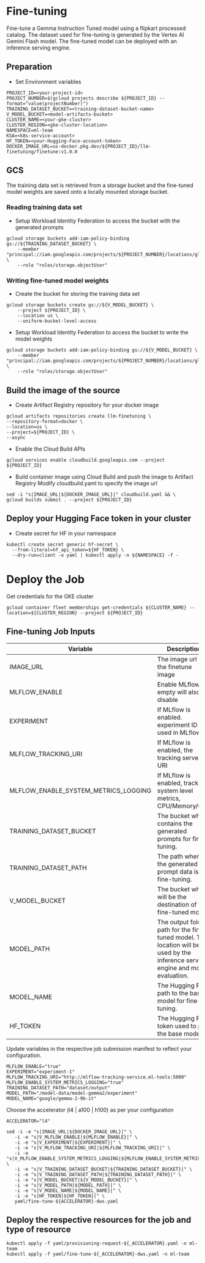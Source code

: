 # Fine-tuning

Fine-tune a Gemma Instruction Tuned model using a flipkart processed catalog. The dataset used
for fine-tuning is generated by the Vertex AI Gemini Flash model. The fine-tuned model can be deployed 
with an inference serving engine.

## Preparation
- Set Environment variables
```
PROJECT_ID=<your-project-id>
PROJECT_NUMBER=$(gcloud projects describe ${PROJECT_ID} --format="value(projectNumber)")
TRAINING_DATASET_BUCKET=<training-dataset-bucket-name>
V_MODEL_BUCKET=<model-artifacts-bucket>
CLUSTER_NAME=<your-gke-cluster>
CLUSTER_REGION=<gke-cluster-location>
NAMESPACE=ml-team
KSA=<k8s-service-account>
HF_TOKEN=<your-Hugging-Face-account-token>
DOCKER_IMAGE_URL=us-docker.pkg.dev/${PROJECT_ID}/llm-finetuning/finetune:v1.0.0
```

## GCS
The training data set is retrieved from a storage bucket and the fine-tuned model weights are saved onto a locally mounted storage bucket.


### Reading training data set
- Setup Workload Identity Federation to access the bucket with the generated prompts
```
gcloud storage buckets add-iam-policy-binding gs://${TRAINING_DATASET_BUCKET} \
    --member "principal://iam.googleapis.com/projects/${PROJECT_NUMBER}/locations/global/workloadIdentityPools/${PROJECT_ID}.svc.id.goog/subject/ns/${NAMESPACE}/sa/${KSA}" \
    --role "roles/storage.objectUser"
```

### Writing fine-tuned model weights
- Create the bucket for storing the training data set
```
gcloud storage buckets create gs://${V_MODEL_BUCKET} \
    --project ${PROJECT_ID} \
    --location us \
    --uniform-bucket-level-access

```

- Setup Workload Identity Federation to access the bucket to write the model weights
```
gcloud storage buckets add-iam-policy-binding gs://${V_MODEL_BUCKET} \
    --member "principal://iam.googleapis.com/projects/${PROJECT_NUMBER}/locations/global/workloadIdentityPools/${PROJECT_ID}.svc.id.goog/subject/ns/${NAMESPACE}/sa/${KSA}" \
    --role "roles/storage.objectUser"
```

## Build the image of the source
- Create Artifact Registry repository for your docker image  
```
gcloud artifacts repositories create llm-finetuning \
--repository-format=docker \
--location=us \
--project=${PROJECT_ID} \
--async
```

- Enable the Cloud Build APIs
```
gcloud services enable cloudbuild.googleapis.com --project ${PROJECT_ID}
```
    
- Build container image using Cloud Build and push the image to Artifact Registry
  Modify cloudbuild.yaml to specify the image url    
```
sed -i "s|IMAGE_URL|${DOCKER_IMAGE_URL}|" cloudbuild.yaml && \
gcloud builds submit . --project ${PROJECT_ID}
```

## Deploy your Hugging Face token in your cluster
- Create secret for HF in your namespace
```
kubectl create secret generic hf-secret \
  --from-literal=hf_api_token=${HF_TOKEN} \
  --dry-run=client -o yaml | kubectl apply -n ${NAMESPACE} -f -
```

# Deploy the Job

Get credentials for the GKE cluster

```
gcloud container fleet memberships get-credentials ${CLUSTER_NAME} --location=${CLUSTER_REGION} --project ${PROJECT_ID}
```

## Fine-tuning Job Inputs
| Variable | Description | Example |
| --- | --- | --- |
| IMAGE_URL | The image url for the finetune image | |
| MLFLOW_ENABLE | Enable MLflow, empty will also disable | true/false | 
| EXPERIMENT | If MLflow is enabled. experiment ID used in MLflow | experiment- | 
| MLFLOW_TRACKING_URI | If MLflow is enabled, the tracking server URI | http://mlflow-tracking-service.ml-tools:5000 |
| MLFLOW_ENABLE_SYSTEM_METRICS_LOGGING | If MLflow is enabled, track system level metrics, CPU/Memory/GPU| true/false |
| TRAINING_DATASET_BUCKET | The bucket which contains the generated prompts for fine-tuning. |  |
| TRAINING_DATASET_PATH | The path where the generated prompt data is for fine-tuning. | dataset/output |
| V_MODEL_BUCKET | The bucket which will be the destination of the fine-tuned model. | |
| MODEL_PATH | The output folder path for the fine-tuned model. This location will be used by the inference serving engine and model evaluation. | /model-data/model-gemma2/experiment |
| MODEL_NAME | The Hugging Face path to the base model for fine-tuning. | google/gemma-2-9b-it |
| HF_TOKEN | The Hugging Face token used to pull the base model. | |

Update variables in the respective job submission manifest to reflect your configuration.

```
MLFLOW_ENABLE="true"
EXPERIMENT="experiment-1"
MLFLOW_TRACKING_URI="http://mlflow-tracking-service.ml-tools:5000"
MLFLOW_ENABLE_SYSTEM_METRICS_LOGGING="true"
TRAINING_DATASET_PATH="dataset/output"
MODEL_PATH="/model-data/model-gemma2/experiment"
MODEL_NAME="google/gemma-2-9b-it"
```

Choose the accelerator (l4 | a100 | h100) as per your configuration
```
ACCELERATOR="l4"
```

   ``` 
   sed -i -e "s|IMAGE_URL|${DOCKER_IMAGE_URL}|" \
      -i -e "s|V_MLFLOW_ENABLE|${MLFLOW_ENABLE}|" \
      -i -e "s|V_EXPERIMENT|${EXPERIMENT}|" \
      -i -e "s|V_MLFLOW_TRACKING_URI|${MLFLOW_TRACKING_URI}|" \
      -i -e "s|V_MLFLOW_ENABLE_SYSTEM_METRICS_LOGGING|${MLFLOW_ENABLE_SYSTEM_METRICS_LOGGING}|" \
      -i -e "s|V_TRAINING_DATASET_BUCKET|${TRAINING_DATASET_BUCKET}|" \
      -i -e "s|V_TRAINING_DATASET_PATH|${TRAINING_DATASET_PATH}|" \
      -i -e "s|V_MODEL_BUCKET|${V_MODEL_BUCKET}|" \
      -i -e "s|V_MODEL_PATH|${MODEL_PATH}|" \
      -i -e "s|V_MODEL_NAME|${MODEL_NAME}|" \
      -i -e "s|HF_TOKEN|${HF_TOKEN}|" \
      yaml/fine-tune-${ACCELERATOR}-dws.yaml

   ```

## Deploy the respective resources for the job and type of resource

```
kubectl apply -f yaml/provisioning-request-${_ACCELERATOR}.yaml -n ml-team
kubectl apply -f yaml/fine-tune-${_ACCELERATOR}-dws.yaml -n ml-team
```
